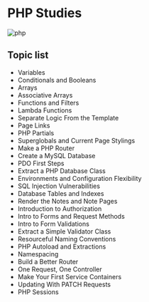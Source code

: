 # PHP Studies

![php](https://img.shields.io/badge/php-8.3-blue)

## Topic list

- Variables
- Conditionals and Booleans
- Arrays
- Associative Arrays
- Functions and Filters
- Lambda Functions
- Separate Logic From the Template
- Page Links
- PHP Partials
- Superglobals and Current Page Stylings
- Make a PHP Router
- Create a MySQL Database
- PDO First Steps
- Extract a PHP Database Class
- Environments and Configuration Flexibility
- SQL Injection Vulnerabilities
- Database Tables and Indexes
- Render the Notes and Note Pages
- Introduction to Authorization
- Intro to Forms and Request Methods
- Intro to Form Validations
- Extract a Simple Validator Class
- Resourceful Naming Conventions
- PHP Autoload and Extractions
- Namespacing
- Build a Better Router
- One Request, One Controller
- Make Your First Service Containers
- Updating With PATCH Requests
- PHP Sessions
